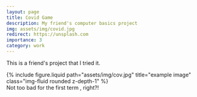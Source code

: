 ```yaml
---
layout: page
title: Covid Game
description: My friend's computer basics project
img: assets/img/covid.jpg
redirect: https://unsplash.com
importance: 3
category: work
---
```


This is a friend's project that I tried it.

<div class="row">
    <div class="col-sm mt-3 mt-md-0">
        {% include figure.liquid path="assets/img/cov.jpg" title="example image" class="img-fluid rounded z-depth-1" %}
    </div>

</div>

<div class="caption">
        Not too bad for the first term , right?!
</div>
